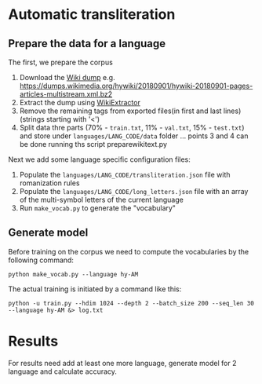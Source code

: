 # Automatic transliteration


## Prepare the data for a language

The first, we prepare the corpus

1. Download the [Wiki dump](https://dumps.wikimedia.org/hywiki/20180901/) e.g. https://dumps.wikimedia.org/hywiki/20180901/hywiki-20180901-pages-articles-multistream.xml.bz2 
2. Extract the dump using [WikiExtractor](https://github.com/attardi/wikiextractor)
3. Remove the remaining tags from exported files(in first and last lines) (strings starting with '<')
4. Split data thre parts (70% - `train.txt`, 11% - `val.txt`, 15% - `test.txt`) and store under `languages/LANG_CODE/data` folder
... points 3 and 4 can be done running ths script preparewikitext.py

Next we add some language specific configuration files:

1. Populate the `languages/LANG_CODE/transliteration.json` file with romanization rules
2. Populate the `languages/LANG_CODE/long_letters.json` file with an array of the multi-symbol letters of the current language
3. Run `make_vocab.py` to generate the "vocabulary"


## Generate model

Before training on the corpus we need to compute the vocabularies by the following command:

	python make_vocab.py --language hy-AM

The actual training is initiated by a command like this:

    python -u train.py --hdim 1024 --depth 2 --batch_size 200 --seq_len 30 --language hy-AM &> log.txt



    
# Results

For results need add at least one more language, generate model for 2 language and calculate accuracy.